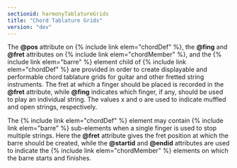```yaml
---
sectionid: harmonyTablatureGrids
title: "Chord Tablature Grids"
version: "dev"
---
```


The **@pos** attribute on {% include link elem="chordDef" %}, the **@fing** and **@fret** attributes on {% include link elem="chordMember" %}, and the {% include link elem="barre" %} element child of {% include link elem="chordDef" %} are provided in order to create displayable and performable chord tablature grids for guitar and other fretted string instruments. The fret at which a finger should be placed is recorded in the **@fret** attribute, while **@fing** indicates which finger, if any, should be used to play an individual string. The values x and o are used to indicate muffled and open strings, respectively.

The {% include link elem="chordDef" %} element may contain {% include link elem="barre" %} sub-elements when a single finger is used to stop multiple strings. Here the **@fret** attribute gives the fret position at which the barre should be created, while the **@startid** and **@endid** attributes are used to indicate the {% include link elem="chordMember" %} elements on which the barre starts and finishes.
